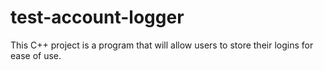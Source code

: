 # test-account-logger
This C++ project is a program that will allow users to store their logins for ease of use.
